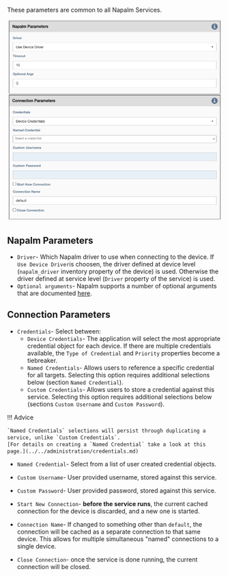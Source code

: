 These parameters are common to all Napalm Services.

![Napalm Common Parameters](../../_static/automation/service_types/napalm_common.png)

## Napalm Parameters

- `Driver`- Which Napalm driver to use when connecting to the device. If `Use Device Driver`is 
   choosen, the driver defined at
   device level (`napalm_driver` inventory property of the device) is used.
   Otherwise the driver defined at service level (`Driver` property of
   the service) is used.
- `Optional arguments`- Napalm supports a number of optional arguments
   that are documented 
   [here](https://napalm.readthedocs.io/en/latest/support/index.html#optional-arguments).
     
## Connection Parameters

- `Credentials`- Select between:
    - `Device Credentials`- The application will select the most appropriate credential
      object for each device. If there are multiple credentials available, the 
      `Type of Credential` and `Priority` properties become a tiebreaker.
    - `Named Credentials`- Allows users to reference a specific credential for all targets. Selecting this 
      option requires additional selections below (section `Named Credential`).
    - `Custom Credentials`- Allows users to store a credential against this service. Selecting this 
      option requires additional selections below (sections `Custom Username` and `Custom Password`).
      
!!! Advice

    `Named Credentials` selections will persist through duplicating a service, unlike `Custom Credentials`. 
    [For details on creating a `Named Credential` take a look at this page.](../../administration/credentials.md) 

- `Named Credential`- Select from a list of user created credential objects. 
- `Custom Username`- User provided username, stored against this service.
- `Custom Password`- User provided password, stored against this service.

- `Start New Connection`- **before the service runs**, the current
  cached connection for the device is discarded, and a new one is started.
    
- `Connection Name`- If changed to something other than `default`, the
  connection will be cached as a separate connection to that same device.
  This allows for multiple simultaneous "named" connections to a single
  device.
    
- `Close Connection`- once the service is done running, the current
  connection will be closed.
